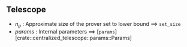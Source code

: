## Telescope
- <a id="telescope-np">$n_p$</a> : Approximate size of the prover set to lower bound $\implies$ `set_size`
- <a id="telescope-params">$params$</a> : Internal parameters $\implies$ [`params`][crate::centralized_telescope::params::Params]
